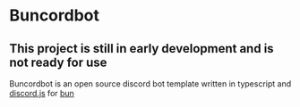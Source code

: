 # Buncordbot

## This project is still in early development and is not ready for use

Buncordbot is an open source discord bot template written in typescript and [discord.js](https://discord.js.org) for [bun](https://bun.sh)
